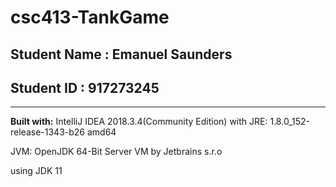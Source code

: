 # csc413-TankGame

## Student Name : Emanuel Saunders
## Student ID : 917273245
***

 **Built with:** IntelliJ IDEA 2018.3.4(Community Edition) with JRE: 1.8.0_152-release-1343-b26 amd64

JVM: OpenJDK 64-Bit Server VM by Jetbrains s.r.o

using JDK 11